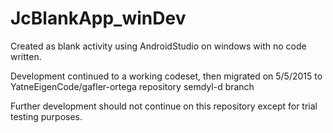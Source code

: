 # JcBlankApp_winDev
Created as blank activity using AndroidStudio on windows with no code written.

Development continued to a working codeset, then migrated on 5/5/2015 to 
YatneEigenCode/gafler-ortega repository semdyl-d branch

Further development should not continue on this repository except for trial testing purposes.
